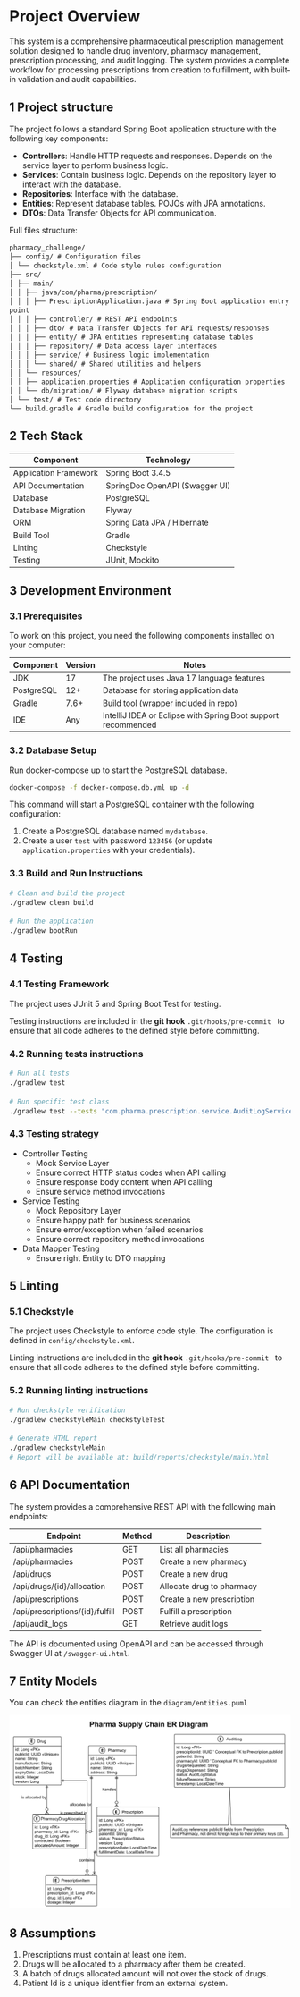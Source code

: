 # Project Overview

This system is a comprehensive pharmaceutical prescription management solution designed to handle drug inventory,
pharmacy management, prescription processing, and audit logging. The system provides a complete workflow for processing
prescriptions from creation to fulfillment, with built-in validation and audit capabilities.

## 1 Project structure

The project follows a standard Spring Boot application structure with the following key components:

- **Controllers**: Handle HTTP requests and responses. Depends on the service layer to perform business logic.
- **Services**: Contain business logic. Depends on the repository layer to interact with the database.
- **Repositories**: Interface with the database.
- **Entities**: Represent database tables. POJOs with JPA annotations.
- **DTOs**: Data Transfer Objects for API communication.

Full files structure:

``` text
pharmacy_challenge/  
├── config/ # Configuration files  
│ └── checkstyle.xml # Code style rules configuration  
├── src/  
│ ├── main/  
│ │ ├── java/com/pharma/prescription/  
│ │ │ ├── PrescriptionApplication.java # Spring Boot application entry point  
│ │ │ ├── controller/ # REST API endpoints  
│ │ │ ├── dto/ # Data Transfer Objects for API requests/responses  
│ │ │ ├── entity/ # JPA entities representing database tables  
│ │ │ ├── repository/ # Data access layer interfaces  
│ │ │ ├── service/ # Business logic implementation  
│ │ │ └── shared/ # Shared utilities and helpers  
│ │ └── resources/  
│ │ ├── application.properties # Application configuration properties  
│ │ └── db/migration/ # Flyway database migration scripts  
│ └── test/ # Test code directory  
└── build.gradle # Gradle build configuration for the project 
```

## 2 Tech Stack

| Component             | Technology                     | 
|-----------------------|--------------------------------|
| Application Framework | Spring Boot 3.4.5              |
| API Documentation     | SpringDoc OpenAPI (Swagger UI) |
| Database              | PostgreSQL                     |
| Database Migration    | Flyway                         |
| ORM                   | Spring Data JPA / Hibernate    |
| Build Tool            | Gradle                         |
| Linting               | Checkstyle                     |
| Testing               | JUnit, Mockito                 |

## 3 Development Environment

### 3.1 Prerequisites

To work on this project, you need the following components installed on your computer:

| Component  | Version | Notes                                                         |
|------------|---------|---------------------------------------------------------------|
| JDK        | 17      | The project uses Java 17 language features                    |
| PostgreSQL | 12+     | Database for storing application data                         |
| Gradle     | 7.6+    | Build tool (wrapper included in repo)                         |
| IDE        | Any     | IntelliJ IDEA or Eclipse with Spring Boot support recommended |

### 3.2 Database Setup

Run docker-compose up to start the PostgreSQL database.

```bash
docker-compose -f docker-compose.db.yml up -d
```

This command will start a PostgreSQL container with the following configuration:

1. Create a PostgreSQL database named `mydatabase`.
2. Create a user `test` with password `123456` (or update `application.properties` with your credentials).

### 3.3 Build and Run Instructions

```bash
# Clean and build the project
./gradlew clean build

# Run the application
./gradlew bootRun
```

## 4 Testing

### 4.1 Testing Framework

The project uses JUnit 5 and Spring Boot Test for testing.

Testing instructions are included in the **git hook** `.git/hooks/pre-commit
` to ensure that all code adheres to the defined style before
committing.

### 4.2 Running tests instructions

```bash
# Run all tests
./gradlew test

# Run specific test class
./gradlew test --tests "com.pharma.prescription.service.AuditLogServiceTest"
```

### 4.3 Testing strategy

- Controller Testing
    - Mock Service Layer
    - Ensure correct HTTP status codes when API calling
    - Ensure response body content when API calling
    - Ensure service method invocations
- Service Testing
    - Mock Repository Layer
    - Ensure happy path for business scenarios
    - Ensure error/exception when failed scenarios
    - Ensure correct repository method invocations
- Data Mapper Testing
    - Ensure right Entity to DTO mapping

## 5 Linting

### 5.1 Checkstyle

The project uses Checkstyle to enforce code style. The configuration is defined in `config/checkstyle.xml`.

Linting instructions are included in the **git hook** `.git/hooks/pre-commit
` to ensure that all code adheres to the defined style before
committing.

### 5.2 Running linting instructions

```bash
# Run checkstyle verification
./gradlew checkstyleMain checkstyleTest

# Generate HTML report
./gradlew checkstyleMain
# Report will be available at: build/reports/checkstyle/main.html
```

## 6 API Documentation

The system provides a comprehensive REST API with the following main endpoints:

| Endpoint                        | Method | Description               |
|---------------------------------|--------|---------------------------|
| /api/pharmacies                 | GET    | List all pharmacies       |
| /api/pharmacies                 | POST   | Create a new pharmacy     |
| /api/drugs                      | POST   | Create a new drug         |
| /api/drugs/{id}/allocation      | POST   | Allocate drug to pharmacy |
| /api/prescriptions              | POST   | Create a new prescription |
| /api/prescriptions/{id}/fulfill | POST   | Fulfill a prescription    |
| /api/audit_logs                 | GET    | Retrieve audit logs       |

The API is documented using OpenAPI and can be accessed through Swagger UI at `/swagger-ui.html`.

## 7 Entity Models

You can check the entities diagram in the `diagram/entities.puml`

![img.png](./diagram/entities.png)

## 8 Assumptions

1. Prescriptions must contain at least one item.
2. Drugs will be allocated to a pharmacy after them be created.
3. A batch of drugs allocated amount will not over the stock of drugs.
4. Patient Id is a unique identifier from an external system.